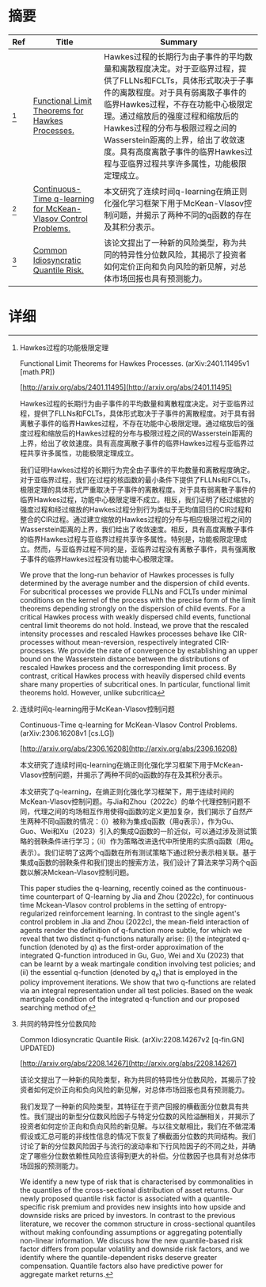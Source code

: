 # 摘要

| Ref | Title | Summary |
| --- | --- | --- |
| [^1] | [Functional Limit Theorems for Hawkes Processes.](http://arxiv.org/abs/2401.11495) | Hawkes过程的长期行为由子事件的平均数量和离散程度决定。对于亚临界过程，提供了FLLNs和FCLTs，具体形式取决于子事件的离散程度。对于具有弱离散子事件的临界Hawkes过程，不存在功能中心极限定理。通过缩放后的强度过程和缩放后的Hawkes过程的分布与极限过程之间的Wasserstein距离的上界，给出了收敛速度。具有高度离散子事件的临界Hawkes过程与亚临界过程共享许多属性，功能极限定理成立。 |
| [^2] | [Continuous-Time q-learning for McKean-Vlasov Control Problems.](http://arxiv.org/abs/2306.16208) | 本文研究了连续时间q-learning在熵正则化强化学习框架下用于McKean-Vlasov控制问题，并揭示了两种不同的q函数的存在及其积分表示。 |
| [^3] | [Common Idiosyncratic Quantile Risk.](http://arxiv.org/abs/2208.14267) | 该论文提出了一种新的风险类型，称为共同的特异性分位数风险，其揭示了投资者如何定价正向和负向风险的新见解，对总体市场回报也具有预测能力。 |

# 详细

[^1]: Hawkes过程的功能极限定理

    Functional Limit Theorems for Hawkes Processes. (arXiv:2401.11495v1 [math.PR])

    [http://arxiv.org/abs/2401.11495](http://arxiv.org/abs/2401.11495)

    Hawkes过程的长期行为由子事件的平均数量和离散程度决定。对于亚临界过程，提供了FLLNs和FCLTs，具体形式取决于子事件的离散程度。对于具有弱离散子事件的临界Hawkes过程，不存在功能中心极限定理。通过缩放后的强度过程和缩放后的Hawkes过程的分布与极限过程之间的Wasserstein距离的上界，给出了收敛速度。具有高度离散子事件的临界Hawkes过程与亚临界过程共享许多属性，功能极限定理成立。

    

    我们证明Hawkes过程的长期行为完全由子事件的平均数量和离散程度确定。对于亚临界过程，我们在过程的核函数的最小条件下提供了FLLNs和FCLTs，极限定理的具体形式严重取决于子事件的离散程度。对于具有弱离散子事件的临界Hawkes过程，功能中心极限定理不成立。相反，我们证明了经过缩放的强度过程和经过缩放的Hawkes过程分别行为类似于无均值回归的CIR过程和整合的CIR过程。通过建立缩放的Hawkes过程的分布与相应极限过程之间的Wasserstein距离的上界，我们给出了收敛速度。相反，具有高度离散子事件的临界Hawkes过程与亚临界过程共享许多属性。特别是，功能极限定理成立。然而，与亚临界过程不同的是，亚临界过程没有离散子事件，具有强离散子事件的临界Hawkes过程没有功能中心极限定理。

    We prove that the long-run behavior of Hawkes processes is fully determined by the average number and the dispersion of child events. For subcritical processes we provide FLLNs and FCLTs under minimal conditions on the kernel of the process with the precise form of the limit theorems depending strongly on the dispersion of child events. For a critical Hawkes process with weakly dispersed child events, functional central limit theorems do not hold. Instead, we prove that the rescaled intensity processes and rescaled Hawkes processes behave like CIR-processes without mean-reversion, respectively integrated CIR-processes. We provide the rate of convergence by establishing an upper bound on the Wasserstein distance between the distributions of rescaled Hawkes process and the corresponding limit process. By contrast, critical Hawkes process with heavily dispersed child events share many properties of subcritical ones. In particular, functional limit theorems hold. However, unlike subcritica
    
[^2]: 连续时间q-learning用于McKean-Vlasov控制问题

    Continuous-Time q-learning for McKean-Vlasov Control Problems. (arXiv:2306.16208v1 [cs.LG])

    [http://arxiv.org/abs/2306.16208](http://arxiv.org/abs/2306.16208)

    本文研究了连续时间q-learning在熵正则化强化学习框架下用于McKean-Vlasov控制问题，并揭示了两种不同的q函数的存在及其积分表示。

    

    本文研究了q-learning，在熵正则化强化学习框架下，用于连续时间的McKean-Vlasov控制问题。与Jia和Zhou（2022c）的单个代理控制问题不同，代理之间的均场相互作用使得q函数的定义更加复杂，我们揭示了自然产生两种不同q函数的情况：（i）被称为集成q函数（用$q$表示），作为Gu、Guo、Wei和Xu（2023）引入的集成Q函数的一阶近似，可以通过涉及测试策略的弱鞅条件进行学习；（ii）作为策略改进迭代中所使用的实质q函数（用$q_e$表示）。我们证明了这两个q函数在所有测试策略下通过积分表示相关联。基于集成q函数的弱鞅条件和我们提出的搜索方法，我们设计了算法来学习两个q函数以解决Mckean-Vlasov控制问题。

    This paper studies the q-learning, recently coined as the continuous-time counterpart of Q-learning by Jia and Zhou (2022c), for continuous time Mckean-Vlasov control problems in the setting of entropy-regularized reinforcement learning. In contrast to the single agent's control problem in Jia and Zhou (2022c), the mean-field interaction of agents render the definition of q-function more subtle, for which we reveal that two distinct q-functions naturally arise: (i) the integrated q-function (denoted by $q$) as the first-order approximation of the integrated Q-function introduced in Gu, Guo, Wei and Xu (2023) that can be learnt by a weak martingale condition involving test policies; and (ii) the essential q-function (denoted by $q_e$) that is employed in the policy improvement iterations. We show that two q-functions are related via an integral representation under all test policies. Based on the weak martingale condition of the integrated q-function and our proposed searching method of
    
[^3]: 共同的特异性分位数风险

    Common Idiosyncratic Quantile Risk. (arXiv:2208.14267v2 [q-fin.GN] UPDATED)

    [http://arxiv.org/abs/2208.14267](http://arxiv.org/abs/2208.14267)

    该论文提出了一种新的风险类型，称为共同的特异性分位数风险，其揭示了投资者如何定价正向和负向风险的新见解，对总体市场回报也具有预测能力。

    

    我们发现了一种新的风险类型，其特征在于资产回报的横截面分位数具有共性。我们提出的新型分位数风险因子与特定分位数的风险溢酬相关，并揭示了投资者如何定价正向和负向风险的新见解。与以往文献相比，我们在不做混淆假设或汇总可能的非线性信息的情况下恢复了横截面分位数的共同结构。我们讨论了新的分位数风险因子与流行的波动率和下行风险因子的不同之处，并确定了哪些分位数依赖性风险应该得到更大的补偿。分位数因子也具有对总体市场回报的预测能力。

    We identify a new type of risk that is characterised by commonalities in the quantiles of the cross-sectional distribution of asset returns. Our newly proposed quantile risk factor is associated with a quantile-specific risk premium and provides new insights into how upside and downside risks are priced by investors. In contrast to the previous literature, we recover the common structure in cross-sectional quantiles without making confounding assumptions or aggregating potentially non-linear information. We discuss how the new quantile-based risk factor differs from popular volatility and downside risk factors, and we identify where the quantile-dependent risks deserve greater compensation. Quantile factors also have predictive power for aggregate market returns.
    


